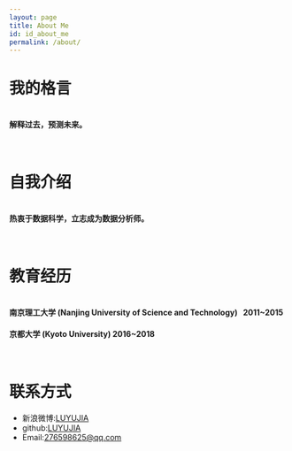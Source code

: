 ```yaml
---
layout: page
title: About Me
id: id_about_me
permalink: /about/
---
```

<!--
[我](http://7xlgu7.com1.z0.glb.clouddn.com/me.jpg)
-->

我的格言
===

#### <br>解释过去，预测未来。

</br>自我介绍
===

#### <br>热衷于数据科学，立志成为数据分析师。

</br>教育经历
===

#### <br>南京理工大学 (Nanjing University of Science and Technology)   2011~2015

#### 京都大学 (Kyoto University)  2016~2018

<br>联系方式
===

- 新浪微博:<a href="http://www.weibo.com/u/5106974709">LUYUJIA</a>
- github:<a href="https://github.com/LUYUJIA">LUYUJIA</a>
- Email:<276598625@qq.com>
